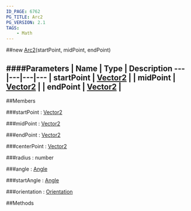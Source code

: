 ```yaml
---
ID_PAGE: 6762
PG_TITLE: Arc2
PG_VERSION: 2.1
TAGS:
    - Math
---
```

##new [Arc2](page.php?p=6762)(startPoint, midPoint, endPoint)




####Parameters
 | Name | Type | Description
---|---|---|---
 | startPoint | [Vector2](page.php?p=6750) | 
 | midPoint | [Vector2](page.php?p=6750) | 
 | endPoint | [Vector2](page.php?p=6750) | 
---

##Members

###startPoint : [Vector2](page.php?p=6750)




###midPoint : [Vector2](page.php?p=6750)




###endPoint : [Vector2](page.php?p=6750)




###centerPoint : [Vector2](page.php?p=6750)




###radius : number




###angle : [Angle](page.php?p=6761)




###startAngle : [Angle](page.php?p=6761)




###orientation : [Orientation](page.php?p=6853)




##Methods
